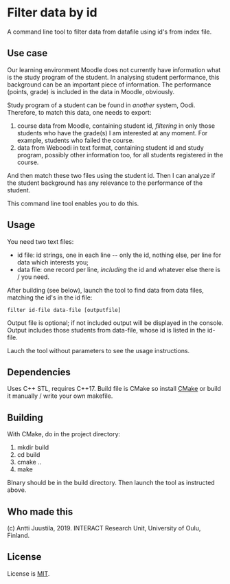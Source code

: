 # Filter data by id

A command line tool to filter data from datafile using id's from index file.

## Use case

Our learning environment Moodle does not currently have information what is the study program of the student. In analysing student performance, this background can be an important piece of information. The performance (points, grade) is included in the data in Moodle, obviously.

Study program of a student can be found in *another* system, Oodi. Therefore, to match this data, one needs to export:

1. course data from Moodle, containing student id, *filtering* in only those students who have the grade(s) I am interested at any moment. For example, students who failed the course.
2. data from Weboodi in text format, containing student id and study program, possibly other information too, for all students registered in the course.

And then match these two files using the student id. Then I can analyze if the student background has any relevance to the performance of the student.

This command line tool enables you to do this.

## Usage

You need two text files:

- id file: id strings, one in each line -- only the id, nothing else, per line for data which interests you;
- data file: one record per line, *including* the id and whatever else there is / you need.

After building (see below), launch the tool to find data from data files, matching the id's in the id file:

`filter id-file data-file [outputfile]`

Output file is optional; if not included output will be displayed in the console. Output includes those students from data-file, whose id is listed in the id-file.

Lauch the tool without parameters to see the usage instructions.

## Dependencies

Uses C++ STL, requires C++17. Build file is CMake so install [CMake](https://cmake.org) or build it manually / write your own makefile.

## Building

With CMake, do in the project directory:

1. mkdir build
2. cd build
3. cmake ..
4. make

BInary should be in the build directory. Then launch the tool as instructed above.

## Who made this

(c) Antti Juustila, 2019. INTERACT Research Unit, University of Oulu, Finland.

## License

License is [MIT](https://opensource.org/licenses/MIT).

